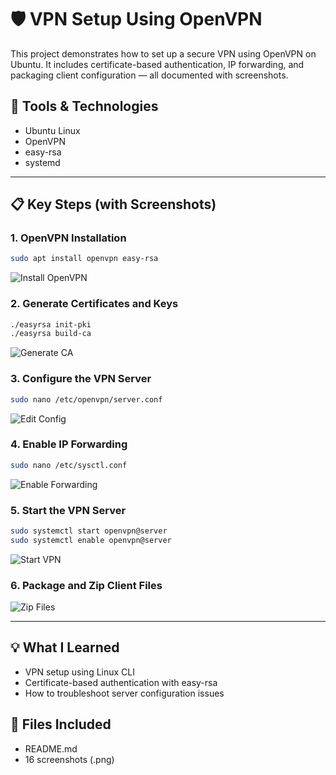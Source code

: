 # 🛡️ VPN Setup Using OpenVPN

This project demonstrates how to set up a secure VPN using OpenVPN on Ubuntu. It includes certificate-based authentication, IP forwarding, and packaging client configuration — all documented with screenshots.

## 🔧 Tools & Technologies
- Ubuntu Linux
- OpenVPN
- easy-rsa
- systemd

---

## 📋 Key Steps (with Screenshots)

### 1. OpenVPN Installation
```bash
sudo apt install openvpn easy-rsa
```
![Install OpenVPN](01_collection_of_files.png)

### 2. Generate Certificates and Keys
```bash
./easyrsa init-pki
./easyrsa build-ca
```
![Generate CA](07_generate_keys_1.png)

### 3. Configure the VPN Server
```bash
sudo nano /etc/openvpn/server.conf
```
![Edit Config](05_edit_server_conf.png)

### 4. Enable IP Forwarding
```bash
sudo nano /etc/sysctl.conf
```
![Enable Forwarding](06_enable_ip_forwarding.png)

### 5. Start the VPN Server
```bash
sudo systemctl start openvpn@server
sudo systemctl enable openvpn@server
```
![Start VPN](11_start_vpn_server.png)

### 6. Package and Zip Client Files
![Zip Files](16_zip_client_files.png)

---

## 💡 What I Learned

- VPN setup using Linux CLI
- Certificate-based authentication with easy-rsa
- How to troubleshoot server configuration issues

## 📂 Files Included

- README.md
- 16 screenshots (.png)
